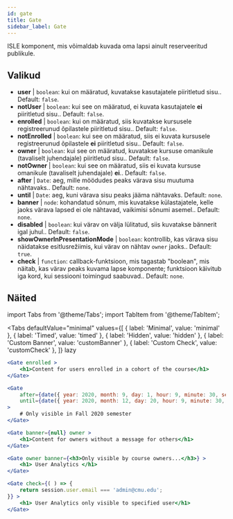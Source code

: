 ```yaml
---
id: gate 
title: Gate
sidebar_label: Gate
---
```


ISLE komponent, mis võimaldab kuvada oma lapsi ainult reserveeritud publikule.

## Valikud

* __user__ | `boolean`: kui on määratud, kuvatakse kasutajatele piiritletud sisu.. Default: `false`.
* __notUser__ | `boolean`: kui see on määratud, ei kuvata kasutajatele **ei** piiritletud sisu.. Default: `false`.
* __enrolled__ | `boolean`: kui on määratud, siis kuvatakse kursusele registreerunud õpilastele piiritletud sisu.. Default: `false`.
* __notEnrolled__ | `boolean`: kui see on määratud, siis ei kuvata kursusele registreerunud õpilastele **ei** piiritletud sisu.. Default: `false`.
* __owner__ | `boolean`: kui see on määratud, kuvatakse kursuse omanikule (tavaliselt juhendajale) piiritletud sisu.. Default: `false`.
* __notOwner__ | `boolean`: kui see on määratud, siis ei kuvata kursuse omanikule (tavaliselt juhendajale) **ei**.. Default: `false`.
* __after__ | `Date`: aeg, mille möödudes peaks värava sisu muutuma nähtavaks.. Default: `none`.
* __until__ | `Date`: aeg, kuni värava sisu peaks jääma nähtavaks. Default: `none`.
* __banner__ | `node`: kohandatud sõnum, mis kuvatakse külastajatele, kelle jaoks värava lapsed ei ole nähtavad, vaikimisi sõnumi asemel.. Default: `none`.
* __disabled__ | `boolean`: kui värav on välja lülitatud, siis kuvatakse bännerit igal juhul.. Default: `false`.
* __showOwnerInPresentationMode__ | `boolean`: kontrollib, kas värava sisu näidatakse esitlusrežiimis, kui värav on nähtav `owner` jaoks.. Default: `true`.
* __check__ | `function`: callback-funktsioon, mis tagastab "boolean", mis näitab, kas värav peaks kuvama lapse komponente; funktsioon käivitub iga kord, kui sessiooni toimingud saabuvad.. Default: `none`.


## Näited

import Tabs from '@theme/Tabs';
import TabItem from '@theme/TabItem';

<Tabs
    defaultValue="minimal"
    values={[
        { label: 'Minimal', value: 'minimal' },
        { label: 'Timed', value: 'timed' },
        { label: 'Hidden', value: 'hidden' },
        { label: 'Custom Banner', value: 'customBanner' },
        { label: 'Custom Check', value: 'customCheck' },
    ]}
    lazy
>

<TabItem value="minimal">

```jsx live
<Gate enrolled >
    <h1>Content for users enrolled in a cohort of the course</h1>
</Gate>
```

</TabItem>

<TabItem value="timed">

```jsx live
<Gate
    after={date({ year: 2020, month: 9, day: 1, hour: 9, minute: 30, second: 0, utcOffset: 4 })}
    until={date({ year: 2020, month: 12, day: 20, hour: 9, minute: 30, second: 0, utcOffset: 5 })}
>
    # Only visible in Fall 2020 semester
</Gate>
```

</TabItem>

<TabItem value="hidden">

```jsx live
<Gate banner={null} owner >
    <h1>Content for owners without a message for others</h1>
</Gate>
```

</TabItem>

<TabItem value="customBanner">

```jsx live
<Gate owner banner={<h3>Only visible by course owners...</h3>} >
    <h1> User Analytics </h1>
</Gate>
```

</TabItem>

<TabItem value="customCheck">

```jsx live
<Gate check={( ) => {
    return session.user.email === 'admin@cmu.edu';
}} >
    <h1> User Analytics only visible to specified user</h1>
</Gate>
```

</TabItem>

</Tabs>

